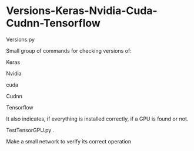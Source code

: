# Versions-Keras-Nvidia-Cuda-Cudnn-Tensorflow
Versions.py 

Small group of commands for checking versions of: 

Keras 

Nvidia 

cuda 

Cudnn 

Tensorflow  

It also indicates, if everything is installed correctly, if a GPU is found or not.  

TestTensorGPU.py .

Make a small network to verify its correct operation
